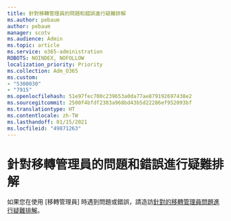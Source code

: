 ```yaml
---
title: 針對移轉管理員的問題和錯誤進行疑難排解
ms.author: pebaum
author: pebaum
manager: scotv
ms.audience: Admin
ms.topic: article
ms.service: o365-administration
ROBOTS: NOINDEX, NOFOLLOW
localization_priority: Priority
ms.collection: Adm_O365
ms.custom:
- "5300030"
- "7915"
ms.openlocfilehash: 51e97fec700c239653a0da77ae879192697438e2
ms.sourcegitcommit: 2500f4bfdf2383a968bd43b5d22286ef952093bf
ms.translationtype: HT
ms.contentlocale: zh-TW
ms.lasthandoff: 01/15/2021
ms.locfileid: "49871263"
---
```

# <a name="troubleshoot-migration-manager-issues-and-errors"></a>針對移轉管理員的問題和錯誤進行疑難排解

如果您在使用 [移轉管理員] 時遇到問題或錯誤，請造訪[針對的移轉管理員問題進行疑難排解](https://docs.microsoft.com/sharepointmigration/mm-troubleshoot)。
